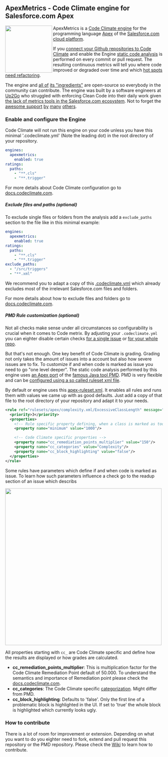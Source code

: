 ## ApexMetrics - Code Climate engine for Salesforce.com Apex

<img src="https://github.com/Up2Go/codeclimate-apexmetrics/blob/master/resources/ApexMetricsLogo.png" width="150" align="left">

ApexMetrics is a [Code Climate engine](https://codeclimate.com/engines) for the programming language [Apex](https://developer.salesforce.com/docs/atlas.en-us.apexcode.meta/apexcode/) of the [Salesforce.com cloud platform](http://www.salesforce.com/platform/products/force).

If you [connect your Github repositories to Code Climate](https://docs.codeclimate.com/docs/importing-repositories) and enable the Engine [static code analysis](http://stackoverflow.com/questions/49716/what-is-static-code-analysis) is performed on every commit or pull request. The resulting continuous metrics will tell you where code improved or degraded over time and which [hot spots need refactoring](http://blog.xebia.com/static-code-analysis-is-just-tip-of-the-iceberg/).

The engine and [all of](https://github.com/forcedotcom/idecore/tree/b5bf3a1cb6e8d94aaac10f375c771ec8eab821ba/com.salesforce.ide.apex.core/lib) [its "ingredients"](https://github.com/Up2Go/pmd) are open-source so everybody in the community can contribute. The engine was built by a software engineers at [Up2Go](https://github.com/Up2Go) who struggled with enforcing Clean Code into their daily work given [the lack of metrics tools in the Salesforce.com ecosystem](http://salesforce.stackexchange.com/questions/1697/apex-static-code-analysis). Not to forget the [awesome support](https://github.com/adangel) [by](https://github.com/forcedotcom/idecore/issues/167) [many](https://github.com/mrb) [others](https://github.com/sivakumar-kailasam).

### Enable and configure the Engine

Code Climate will not run this engine on your code unless you have this minimal '.codeclimate.yml' (Note the leading dot) in the root directory of your repository. 

```yaml
engines:
  apexmetrics:
    enabled: true
ratings:
  paths:
    - "**.cls"
    - "**.trigger"
```

For more details about Code Climate configuration go to [docs.codeclimate.com](https://docs.codeclimate.com/docs/configuring-your-code-climate-analysis).

##### Exclude files and paths (optional)
To exclude single files or folders from the analysis add a `exclude_paths` section to the file like in this minimal example:

```yaml
engines:
  apexmetrics:
    enabled: true
ratings:
  paths:
    - "**.cls"
    - "**.trigger"
exclude_paths:
  - "/src/triggers"
  - "**.xml"
```

We recommend you to adapt a copy of this [.codeclimate.yml](https://github.com/Up2Go/codeclimate-apex/blob/master/resources/.codeclimate.yml) which already excludes most of the irrelevant Salesforce.com files and folders.

For more details about how to exclude files and folders go to [docs.codeclimate.com](https://docs.codeclimate.com/docs/excluding-files-and-folders).


##### PMD Rule customization (optional)

Not all checks make sense under all circumstances so configurability is crucial when it comes to Code metrix. By adjusting your `.codeclimate.yml` you can eighter disable certain checks [for a single issue](https://docs.codeclimate.com/docs/marking-false-positives) or [for your whole repo](https://docs.codeclimate.com/docs/disabling-individual-checks).

But that's not enough. One key benefit of Code Climate is grading. Grading not only takes the amount of issues into a account but also how severe issues are to fix. To customize if and when code is marked as issue you need to go "one level deeper". The static code analysis performed by this engine uses [an Apex port](https://github.com/pmd/pmd/tree/master/pmd-apex) of the [famous Java tool PMD](https://pmd.github.io/). PMD is very flexible and can be [configured using a so called ruleset xml file](http://pmd.sourceforge.net/pmd-4.3.0/howtomakearuleset.html). 

By default or engine uses this [apex-ruleset.xml](https://github.com/Up2Go/codeclimate-apex/blob/master/apex-ruleset.xml). It enables all rules and runs them with values we came up with as good defaults. Just add a copy of that file to the root directory of your repository and adapt it to your needs.

```xml
<rule ref="rulesets/apex/complexity.xml/ExcessiveClassLength" message="Avoid really long classes (lines of code)">
  <priority>3</priority>
  <properties>
    <!-- Rule specific property defining, when a class is marked as too long -->
    <property name="minimum" value="1000"/>

    <!-- Code Climate specific properties -->
    <property name="cc_remediation_points_multiplier" value="150"/>
    <property name="cc_categories" value="Complexity"/>
    <property name="cc_block_highlighting" value="false"/>
  </properties>	
</rule>
```

Some rules have parameters which define if and when code is marked as issue. To learn how such parameters influence a check go to the readup section of an issue which describs 

<img width="500" src="https://cloud.githubusercontent.com/assets/8180281/15602948/5ed00770-23f8-11e6-9932-97eb44b3f1a6.png">

All properties starting with `cc_` are Code Climate specific and define how the results are displayed or how grades are calculated.

* **cc_remediation_points_multiplier**: This is multiplication factor for the Code Climate Remediation Point default of 50.000. To understand the semantics and importance of Remediation point please check the [docs.codeclimate.com](https://github.com/codeclimate/spec/blob/master/SPEC.md#remediation-points).
* **cc_categories**: The Code Climate specific [categorization](https://github.com/codeclimate/spec/blob/master/SPEC.md#categories). Might differ from PMD.
* **cc_block_highlighting**: Defaults to 'false'. Only the first line of a problematic block is highlighted in the UI. If set to 'true' the whole block is highlighted which currently looks ugly.


### How to contribute

There is a lot of room for improvement or extension. Depending on what you want to do you eighter need to fork, extend and pull request this repository or the PMD repository. Please check the [Wiki](https://github.com/Up2Go/codeclimate-apexmetrics/wiki) to learn how to contribute. 
